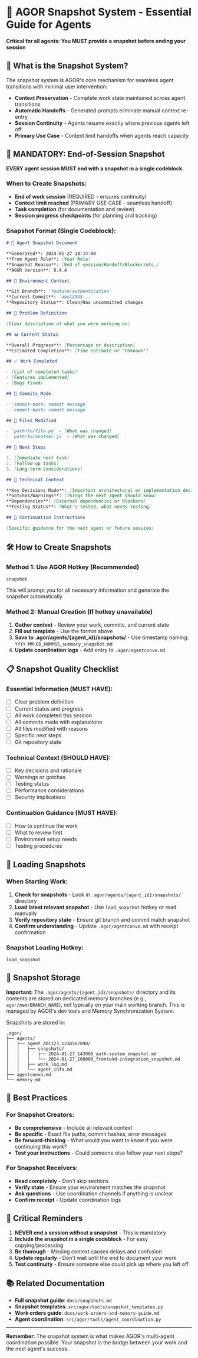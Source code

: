 # 📸 AGOR Snapshot System - Essential Guide for Agents

**Critical for all agents: You MUST provide a snapshot before ending your session**

## 🎯 What is the Snapshot System?

The snapshot system is AGOR's core mechanism for seamless agent transitions with minimal user intervention:

- **Context Preservation** - Complete work state maintained across agent transitions
- **Automatic Handoffs** - Generated prompts eliminate manual context re-entry
- **Session Continuity** - Agents resume exactly where previous agents left off
- **Primary Use Case** - Context limit handoffs when agents reach capacity

## 🚨 MANDATORY: End-of-Session Snapshot

**EVERY agent session MUST end with a snapshot in a single codeblock.**

### When to Create Snapshots:

- **End of work session** (REQUIRED - ensures continuity)
- **Context limit reached** (PRIMARY USE CASE - seamless handoff)
- **Task completion** (for documentation and review)
- **Session progress checkpoints** (for planning and tracking)

### Snapshot Format (Single Codeblock):

```markdown
# 📸 Agent Snapshot Document

**Generated**: 2024-01-27 14:30:00
**From Agent Role**: [Your Role]
**Snapshot Reason**: [End of session/Handoff/Blocker/etc.]
**AGOR Version**: 0.4.4

## 🔧 Environment Context

**Git Branch**: `feature/authentication`
**Current Commit**: `abc12345...`
**Repository Status**: Clean/Has uncommitted changes

## 🎯 Problem Definition

[Clear description of what you were working on]

## 📊 Current Status

**Overall Progress**: [Percentage or description]
**Estimated Completion**: [Time estimate or "Unknown"]

## ✅ Work Completed

- [List of completed tasks]
- [Features implemented]
- [Bugs fixed]

## 📝 Commits Made

- `commit-hash: commit message`
- `commit-hash: commit message`

## 📁 Files Modified

- `path/to/file.py` - [What was changed]
- `path/to/another.js` - [What was changed]

## 🔄 Next Steps

1. [Immediate next task]
2. [Follow-up tasks]
3. [Long-term considerations]

## 🧠 Technical Context

**Key Decisions Made**: [Important architectural or implementation decisions]
**Gotchas/Warnings**: [Things the next agent should know]
**Dependencies**: [External dependencies or blockers]
**Testing Status**: [What's tested, what needs testing]

## 🎯 Continuation Instructions

[Specific guidance for the next agent or future session]
```

## 🛠️ How to Create Snapshots

### Method 1: Use AGOR Hotkey (Recommended)

```
snapshot
```

This will prompt you for all necessary information and generate the snapshot automatically.

### Method 2: Manual Creation (If hotkey unavailable)

1. **Gather context** - Review your work, commits, and current state
2. **Fill out template** - Use the format above
3. **Save to .agor/agents/{agent_id}/snapshots/** - Use timestamp naming: `YYYY-MM-DD_HHMMSS_summary_snapshot.md`
4. **Update coordination logs** - Add entry to `.agor/agentconvo.md`

## 📋 Snapshot Quality Checklist

### Essential Information (MUST HAVE):

- [ ] Clear problem definition
- [ ] Current status and progress
- [ ] All work completed this session
- [ ] All commits made with explanations
- [ ] All files modified with reasons
- [ ] Specific next steps
- [ ] Git repository state

### Technical Context (SHOULD HAVE):

- [ ] Key decisions and rationale
- [ ] Warnings or gotchas
- [ ] Testing status
- [ ] Performance considerations
- [ ] Security implications

### Continuation Guidance (MUST HAVE):

- [ ] How to continue the work
- [ ] What to review first
- [ ] Environment setup needs
- [ ] Testing procedures

## 🔄 Loading Snapshots

### When Starting Work:

1. **Check for snapshots** - Look in `.agor/agents/{agent_id}/snapshots/` directory
2. **Load latest relevant snapshot** - Use `load_snapshot` hotkey or read manually
3. **Verify repository state** - Ensure git branch and commit match snapshot
4. **Confirm understanding** - Update `.agor/agentconvo.md` with receipt confirmation

### Snapshot Loading Hotkey:

```
load_snapshot
```

## 📁 Snapshot Storage

**Important:** The `.agor/agents/{agent_id}/snapshots/` directory and its contents are stored on dedicated memory branches (e.g., `agor/mem/BRANCH_NAME`), not typically on your main working branch. This is managed by AGOR's dev tools and Memory Synchronization System.

Snapshots are stored in:

```
.agor/
├── agents/
│   ├── agent_abc123_1234567890/
│   │   ├── snapshots/
│   │   │   ├── 2024-01-27_143000_auth-system_snapshot.md
│   │   │   └── 2024-01-27_160000_frontend-integration_snapshot.md
│   │   ├── work_log.md
│   │   └── agent_info.md
├── agentconvo.md
└── memory.md
```

## 🎯 Best Practices

### For Snapshot Creators:

- **Be comprehensive** - Include all relevant context
- **Be specific** - Exact file paths, commit hashes, error messages
- **Be forward-thinking** - What would you want to know if you were continuing this work?
- **Test your instructions** - Could someone else follow your next steps?

### For Snapshot Receivers:

- **Read completely** - Don't skip sections
- **Verify state** - Ensure your environment matches the snapshot
- **Ask questions** - Use coordination channels if anything is unclear
- **Confirm receipt** - Update coordination logs

## 🚨 Critical Reminders

1. **NEVER end a session without a snapshot** - This is mandatory
2. **Include the snapshot in a single codeblock** - For easy copying/processing
3. **Be thorough** - Missing context causes delays and confusion
4. **Update regularly** - Don't wait until the end to document your work
5. **Test continuity** - Ensure someone else could pick up where you left off

## 📚 Related Documentation

- **Full snapshot guide**: `docs/snapshots.md`
- **Snapshot templates**: `src/agor/tools/snapshot_templates.py`
- **Work orders guide**: `docs/work-orders-and-memory-guide.md`
- **Agent coordination**: `src/agor/tools/agent_coordination.py`

---

**Remember**: The snapshot system is what makes AGOR's multi-agent coordination possible. Your snapshot is the bridge between your work and the next agent's success.
